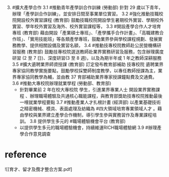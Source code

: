 3.  #擴大產學合作
  3.1  #推動青年產學訓合作訓練 (勞動部) 
       針對 29 歲以下青年，辦理「產學訓合作訓練」，並安排日間至事業單位實習。 
  3.2  #強化推動技職校院開設校外實習課程 (教育部) 
       鼓勵技職校院開設學生暑期校外實習、學期校外實習、學年校外實習及海外、校外實習課程等，
 3.3  #開設產學合作人才培育專班 (教育部) 
      藉由開設「產業碩士專班」、「產學攜手合作計畫」、「高職建教合作班」、「實用技能班」等各類產學專班，鼓勵業界參與學校課程規劃、發展實務教學、提供相關設備及實習名額，
 3.4  #推動技專校院教師赴公民營機構研習服務 (教育部)
	  鼓勵技專校院選送教師赴業界實務研習及服務，包含辦理廣度研習 (2 至 7 日)、深度研習(3 至 8 週)，以及為期半年或 1 年之教師深耕服務
 3.5  #擴大遴聘業界師資授課 (教育部)
      訂定發布教育部補助 技專校院 遴聘業界專家協同教學實施要點，鼓勵學校採雙師制度教學，以專任教師授課為主，業界專家協同教學為輔，並由教 37 育部補助業界專家授課鐘點費及交通費。
 3.6  #推動大專校院辦理就業學程 (勞動部、教育部) 
	- 針對畢業前 2 年在校大專校院 學生，引進業界專業人士 開設業界實務課程 、辦理職場體驗及共通核心職能課程，與教育部獎助技專校院推動最後一哩就業學程要點
 3.7  #推動產業人才扎根計畫 (經濟部) 
      以產業基礎技術之精密機械、模具、表面處理及紡織為 #四大領域培育專業領域人才 。藉由學校與業界建立產學合作機制，導引學生參與實務習作及專業課程培訓。
3.8 提供學生多元的 #職場體驗機會平台 (教育部) 
	- 以提供學生多元的職場體驗機會，持續維運RICH職場體驗網
3.9  #辦理產學合作意見調查

# reference

![[育才、留才及攬才整合方案.pdf]